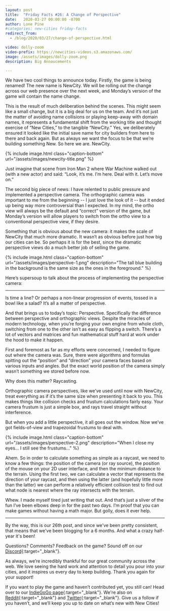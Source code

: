 ```yaml
---
layout: post
title:  "Friday Facts #26: A Change of Perspective"
date:   2020-03-27 00:00:00 -0700
author: Lone Pine
#categories: new-cities friday-facts
redirect_from:
  - /blog/2020/03/27/change-of-perspective.html

video: dolly-zoom
video-prefix: https://newcities-videos.s3.amazonaws.com/
image: /assets/images/dolly-zoom.png
description: Big Annoucements

---
```


We have two cool things to announce today. Firstly, the game is being renamed! The new name is NewCity. We will be rolling out the change across our web presence over the next week, and Monday’s version of the game will contain the name change.

This is the result of much deliberation behind the scenes. This might seem like a small change, but it is a big deal for us on the team. And it’s not just the matter of avoiding name collisions or playing keep-away with domain names, it represents a fundamental shift from the working title and thought exercise of “New Cities,” to the tangible “NewCity.” Yes, we deliberately ensured it looked like the initial save name for city builders from here to there and back again. But as always we want the focus to be that we’re building something New. So here we are. NewCity.

{% include image.html class="caption-bottom"
  url="/assets/images/newcity-title.png"
%}

Just imagine that scene from Iron Man 2 where War Machine walked out (with a new actor) and said: “Look, it’s me. I’m here. Deal with it. Let’s move on.”

The second big piece of news: I have relented to public pressure and implemented a perspective camera. The orthographic camera was important to me from the beginning -- I just love the look of it -- but it ended up being way more controversial than I expected. In my mind, the ortho view will always be the default and “correct” version of the game, but Monday’s version will allow players to switch from the ortho view to a conventional perspective view, if they desire.

Something that is obvious about the new camera: it makes the scale of NewCity that much more dramatic. It wasn’t as obvious before just how big our cities can be. So perhaps it is for the best, since the dramatic perspective views do a much better job of selling the game.

{% include image.html class="caption-bottom"
  url="/assets/images/perspective-1.png"
  description="The tall blue building in the background is the same size as the ones in the foreground."
%}

Here’s supersoup to talk about the process of implementing the perspective camera:

---

Is time a line? Or perhaps a non-linear progression of events, tossed in a bowl like a salad? It’s all a matter of perspective.

And that brings us to today’s topic: Perspective. Specifically the difference between perspective and orthographic views. Despite the miracles of modern technology, when you’re forging your own engine from whole cloth, switching from one to the other isn’t as easy as flipping a switch. There’s a lot of vectors and matrices and fun mathematical stuff hard at work under the hood to make it happen.

First and foremost as far as my efforts were concerned, I needed to figure out where the camera was. Sure, there were algorithms and formulas spitting out the “position” and “direction” your camera faces based on various inputs and angles. But the exact world position of the camera simply wasn’t something we stored before now.

Why does this matter? Raycasting.

Orthographic camera perspectives, like we’ve used until now with NewCity, treat everything as if it’s the same size when presenting it back to you. This makes things like collision checks and frustum calculations fairly easy. Your camera frustum is just a simple box, and rays travel straight without interference.

But when you add a little perspective, it all goes out the window. Now we’ve got fields-of-view and trapezoidal frustums to deal with.

{% include image.html class="caption-bottom"
  url="/assets/images/perspective-2.png"
  description="When I close my eyes… I still see the frustums…"
%}

Ahem. So in order to calculate something as simple as a raycast, we need to know a few things: the position of the camera (or ray source), the position of the mouse on your 2D user interface, and then the minimum distance to the terrain. Using the first two, we can calculate a vector that represents the direction of your raycast, and then using the latter (and hopefully little more than the latter) we can perform a relatively efficient collision test to find out what node is nearest where the ray intersects with the terrain.

Whew. I made myself tired just writing that out. And that’s just a sliver of the fun I’ve been elbows deep in for the past two days. I’m proof that you can make games without having a math major. But golly, does it ever help.

---

By the way, this is our 26th post, and since we've been pretty consistent, that means that we've been blogging for a 6 months. And what a crazy half-year it's been!

Questions? Comments? Feedback on the game? Sound off on our [Discord]{:target="_blank"}.

As always, we’re incredibly thankful for our great community across the web. We love seeing the hard work and attention to detail you pour into your cities, and it inspires us every day to keep building. Thank you again for your support!

If you want to play the game and haven’t contributed yet, you still can! Head over to our [IndieGoGo page]{:target="_blank"}. We're also on [Reddit]{:target="_blank"} and [Twitter]{:target="_blank"}. Give us a follow if you haven’t, and we’ll keep you up to date on what’s new with New Cities!

[Discord]:  http://discord.gg/cz6t4J5
[IndieGoGo page]: https://igg.me/at/new-cities
[Reddit]: https://www.reddit.com/r/New_Cities
[Twitter]: https://twitter.com/lone_pine_games





